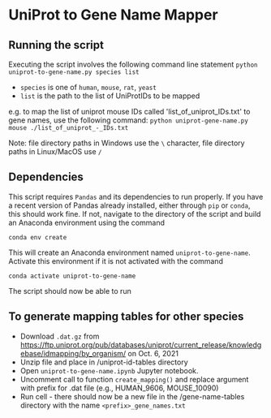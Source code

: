 # UniProt to Gene Name Mapper

## Running the script

Executing the script involves the following command line statement
`python uniprot-to-gene-name.py species list`

* `species` is one of `human`, `mouse`, `rat`, `yeast`
*  `list` is the path to the list of UniProtIDs to be mapped

e.g. to map the list of uniprot mouse IDs called 'list_of_uniprot_IDs.txt' to gene names, use the following command:
`python uniprot-gene-name.py mouse ./list_of_uniprot_-_IDs.txt`

Note: file directory paths in Windows use the `\` character, file directory paths in Linux/MacOS use `/`

## Dependencies
This script requires `Pandas` and its dependencies to run properly. If you have a recent version of Pandas already installed, either through `pip` or `conda`, this should work fine. If not, navigate to the directory of the script and build an Anaconda environment using the command

`conda env create`

This will create an Anaconda environment named `uniprot-to-gene-name`. Activate this environment if it is not activated with the command

`conda activate uniprot-to-gene-name`

The script should now be able to run

## To generate mapping tables for other species
* Download `.dat.gz` from https://ftp.uniprot.org/pub/databases/uniprot/current_release/knowledgebase/idmapping/by_organism/ on Oct. 6, 2021
* Unzip file and place in /uniprot-id-tables directory
* Open `uniprot-to-gene-name.ipynb` Jupyter notebook. 
* Uncomment call to function `create_mapping()` and replace argument with prefix for .dat file (e.g., HUMAN_9606, MOUSE_10090)
* Run cell - there should now be a new file in the /gene-name-tables directory with the name `<prefix>_gene_names.txt`